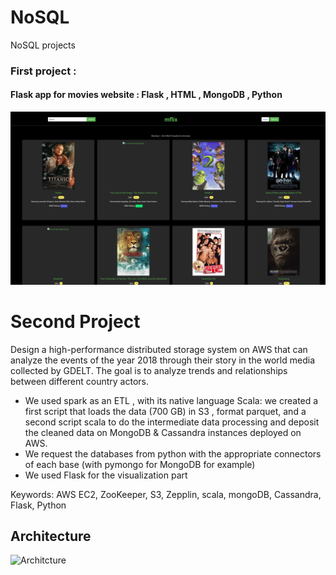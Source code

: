 # NoSQL
NoSQL projects 


### First project  : 
#### Flask app for movies website : Flask , HTML , MongoDB , Python ####

![GitHub Logo](https://github.com/kasamoh/NoSQL/blob/master/mflix.png)






# Second Project 

Design a high-performance distributed storage system on AWS that can analyze the events of the year 2018 through their story in the world media collected by GDELT. The goal is to analyze trends and relationships between different country actors.
* We used spark as an ETL , with its native language Scala: we created a first script that loads the data (700 GB) in S3 , format parquet, and a second script scala to do the intermediate data processing and deposit the cleaned data on MongoDB & Cassandra instances deployed on AWS.
* We request the databases from python with the appropriate connectors of each base (with pymongo for MongoDB for example)
* We used Flask for the visualization part

Keywords: AWS EC2, ZooKeeper, S3, Zepplin, scala, mongoDB, Cassandra, Flask, Python
## Architecture

![Architcture](https://raw.githubusercontent.com/rreinette/INF728/master/Img/Screenshot%20from%202019-01-28%2009-42-38.png)
